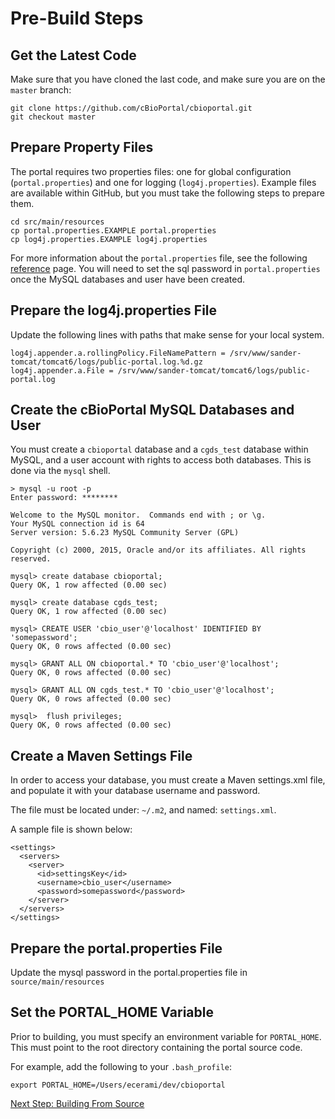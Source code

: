 # Pre-Build Steps

## Get the Latest Code

Make sure that you have cloned the last code, and make sure you are on the ```master``` branch:

	git clone https://github.com/cBioPortal/cbioportal.git
	git checkout master

## Prepare Property Files

The portal requires two properties files:  one for global configuration (`portal.properties`) and one for logging (`log4j.properties`).  Example files are available within GitHub, but you must take the following steps to prepare them.

    cd src/main/resources
    cp portal.properties.EXAMPLE portal.properties
    cp log4j.properties.EXAMPLE log4j.properties

For more information about the `portal.properties` file, see the following [reference](portal.properties-Reference.md) page.  You will need to set the sql password in `portal.properties` once the 
MySQL databases and user have been created.

## Prepare the log4j.properties File

Update the following lines with paths that make sense for your local system.

    log4j.appender.a.rollingPolicy.FileNamePattern = /srv/www/sander-tomcat/tomcat6/logs/public-portal.log.%d.gz
    log4j.appender.a.File = /srv/www/sander-tomcat/tomcat6/logs/public-portal.log


## Create the cBioPortal MySQL Databases and User

You must create a `cbioportal` database and a `cgds_test` database within MySQL, and a user account with rights to access both databases.  This is done via the `mysql` shell.

    > mysql -u root -p
    Enter password: ********

    Welcome to the MySQL monitor.  Commands end with ; or \g.
    Your MySQL connection id is 64
    Server version: 5.6.23 MySQL Community Server (GPL)

    Copyright (c) 2000, 2015, Oracle and/or its affiliates. All rights reserved.

    mysql> create database cbioportal;
    Query OK, 1 row affected (0.00 sec)

    mysql> create database cgds_test;
    Query OK, 1 row affected (0.00 sec)

    mysql> CREATE USER 'cbio_user'@'localhost' IDENTIFIED BY 'somepassword';
    Query OK, 0 rows affected (0.00 sec)

    mysql> GRANT ALL ON cbioportal.* TO 'cbio_user'@'localhost';
    Query OK, 0 rows affected (0.00 sec)

    mysql> GRANT ALL ON cgds_test.* TO 'cbio_user'@'localhost';
    Query OK, 0 rows affected (0.00 sec)

    mysql>  flush privileges;
    Query OK, 0 rows affected (0.00 sec)

## Create a Maven Settings File

In order to access your database, you must create a Maven settings.xml file, and populate it with your database username and password.

The file must be located under:  `~/.m2`, and named:  `settings.xml`.

A sample file is shown below:

    <settings>
      <servers>
        <server>
          <id>settingsKey</id>
          <username>cbio_user</username>
          <password>somepassword</password>
        </server>
      </servers>
    </settings>

## Prepare the portal.properties File

Update the mysql password in the portal.properties file in `source/main/resources`

## Set the PORTAL_HOME Variable

Prior to building, you must specify an environment variable for `PORTAL_HOME`.  This must point to the root directory containing the portal source code.

For example, add the following to your `.bash_profile`:

    export PORTAL_HOME=/Users/ecerami/dev/cbioportal


[Next Step: Building From Source](Build-from-Source.md)
